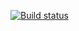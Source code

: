 [![Build status](https://ci.appveyor.com/api/projects/status/8x9ihokqplm96pvn?svg=true)](https://ci.appveyor.com/project/ProX88/selenidetest)
